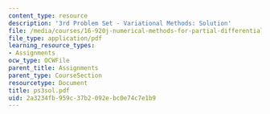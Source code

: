 ```yaml
---
content_type: resource
description: '3rd Problem Set - Variational Methods: Solution'
file: /media/courses/16-920j-numerical-methods-for-partial-differential-equations-sma-5212-spring-2003/2a3234fb959c37b2092ebc0e74c7e1b9_ps3sol.pdf
file_type: application/pdf
learning_resource_types:
- Assignments
ocw_type: OCWFile
parent_title: Assignments
parent_type: CourseSection
resourcetype: Document
title: ps3sol.pdf
uid: 2a3234fb-959c-37b2-092e-bc0e74c7e1b9
---
```

